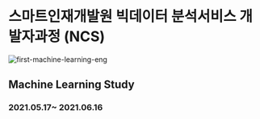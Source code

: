# 스마트인재개발원 빅데이터 분석서비스 개발자과정 (NCS)
![first-machine-learning-eng](https://user-images.githubusercontent.com/65816974/124069771-b0605a00-da77-11eb-9f8b-87991f9c96a5.png)
## Machine Learning Study
### 2021.05.17~ 2021.06.16
